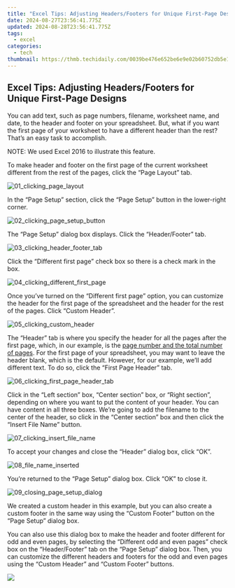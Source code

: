 ```yaml
---
title: "Excel Tips: Adjusting Headers/Footers for Unique First-Page Designs"
date: 2024-08-27T23:56:41.775Z
updated: 2024-08-28T23:56:41.775Z
tags:
  - excel
categories:
  - tech
thumbnail: https://thmb.techidaily.com/0039be476e652be6e9e02b60752db5e1733ea22d9d841af5f5ee6bd2b62676ef.jpg
---
```


## Excel Tips: Adjusting Headers/Footers for Unique First-Page Designs

You can add text, such as page numbers, filename, worksheet name, and date, to the header and footer on your spreadsheet. But, what if you want the first page of your worksheet to have a different header than the rest? That’s an easy task to accomplish.

 NOTE: We used Excel 2016 to illustrate this feature.

 To make header and footer on the first page of the current worksheet different from the rest of the pages, click the “Page Layout” tab.

![01_clicking_page_layout](https://static1.howtogeekimages.com/wordpress/wp-content/uploads/2015/10/01_clicking_page_layout.png) 

 In the “Page Setup” section, click the “Page Setup” button in the lower-right corner.

![02_clicking_page_setup_button](https://static1.howtogeekimages.com/wordpress/wp-content/uploads/2015/10/02_clicking_page_setup_button.png) 

 The “Page Setup” dialog box displays. Click the “Header/Footer” tab.

![03_clicking_header_footer_tab](https://static1.howtogeekimages.com/wordpress/wp-content/uploads/2015/10/03_clicking_header_footer_tab.png) 

 Click the “Different first page” check box so there is a check mark in the box.

![04_clicking_different_first_page](https://static1.howtogeekimages.com/wordpress/wp-content/uploads/2015/10/04_clicking_different_first_page.png) 

 Once you’ve turned on the “Different first page” option, you can customize the header for the first page of the spreadsheet and the header for the rest of the pages. Click “Custom Header”.

![05_clicking_custom_header](https://static1.howtogeekimages.com/wordpress/wp-content/uploads/2015/10/05_clicking_custom_header.png) 

 The “Header” tab is where you specify the header for all the pages after the first page, which, in our example, is the [page number and the total number of pages](https://visual-screen-recording.techidaily.com/new-revolutionize-virtual-participation-with-top-10-free-recorder-software/). For the first page of your spreadsheet, you may want to leave the header blank, which is the default. However, for our example, we’ll add different text. To do so, click the “First Page Header” tab.

![06_clicking_first_page_header_tab](https://static1.howtogeekimages.com/wordpress/wp-content/uploads/2015/10/06_clicking_first_page_header_tab.png) 

 Click in the “Left section” box, “Center section” box, or “Right section”, depending on where you want to put the content of your header. You can have content in all three boxes. We’re going to add the filename to the center of the header, so click in the “Center section” box and then click the “Insert File Name” button.

![07_clicking_insert_file_name](https://static1.howtogeekimages.com/wordpress/wp-content/uploads/2015/10/07_clicking_insert_file_name.png) 

 To accept your changes and close the “Header” dialog box, click “OK”.

![08_file_name_inserted](https://static1.howtogeekimages.com/wordpress/wp-content/uploads/2015/10/08_file_name_inserted.png) 

 You’re returned to the “Page Setup” dialog box. Click “OK” to close it.

![09_closing_page_setup_dialog](https://static1.howtogeekimages.com/wordpress/wp-content/uploads/2015/10/09_closing_page_setup_dialog.png) 

 We created a custom header in this example, but you can also create a custom footer in the same way using the “Custom Footer” button on the “Page Setup” dialog box.

 You can also use this dialog box to make the header and footer different for odd and even pages, by selecting the “Different odd and even pages” check box on the “Header/Footer” tab on the “Page Setup” dialog box. Then, you can customize the different headers and footers for the odd and even pages using the “Custom Header” and “Custom Footer” buttons.

<ins class="adsbygoogle"
     style="display:block"
     data-ad-format="autorelaxed"
     data-ad-client="ca-pub-7571918770474297"
     data-ad-slot="1223367746"></ins>



<ins class="adsbygoogle"
     style="display:block"
     data-ad-client="ca-pub-7571918770474297"
     data-ad-slot="8358498916"
     data-ad-format="auto"
     data-full-width-responsive="true"></ins>



<!-- affiliate ads begin -->
<a href="https://store.massmailsoftware.com/order/checkout.php?PRODS=1047974&QTY=1&AFFILIATE=108875&CART=1"><img src="https://secure.avangate.com/images/merchant/dc87c13749315c7217cdc4ac692e704c/banera_for_partners-04_%281%29.jpg" border="0"></a>
<!-- affiliate ads end -->